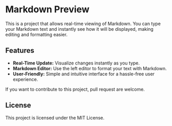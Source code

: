 # Markdown Preview

This is a project that allows real-time viewing of Markdown. You can type your Markdown text and instantly see how it will be displayed, making editing and formatting easier.

## Features

- **Real-Time Update:** Visualize changes instantly as you type.
- **Markdown Editor:** Use the left editor to format your text with Markdown.
- **User-Friendly:** Simple and intuitive interface for a hassle-free user experience.

If you want to contribute to this project, pull request are welcome.

## License

This project is licensed under the MIT License.
